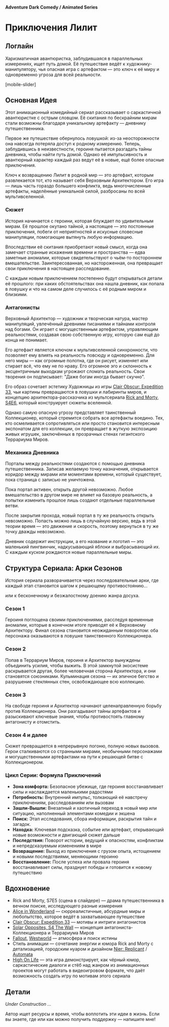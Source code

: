 #### Adventure Dark Comedy / Animated Series

# Приключения Лилит

## Логлайн

Харизматичная авантюристка, заблудившаяся в параллельных измерениях, ищет путь домой. Её путешествие ведёт к художнику-манипулятору, чья опасная игра с артефактом — это ключ к её миру и одновременно угроза для всей реальности.

[mobile-slider]

## Основная Идея

Этот анимационный комедийный сериал рассказывает о саркастичной авантюристке с острым словцом. Её скитания по бескрайним мирам стали возможны благодаря уникальному артефакту — дневнику путешественника.

Первое же путешествие обернулось ловушкой: из-за неосторожности она навсегда потеряла доступ к родному измерению. Теперь, заблудившись в неизвестности, героиня пытается разгадать тайны дневника, чтобы найти путь домой. Однако её импульсивность и авантюрный характер каждый раз ведут её в новые, ещё более опасные приключения.

Ключ к возвращению Лилит в родной мир — это артефакт, которым развлекается тот, кто называет себя Верховным Архитектором. Его игра — лишь часть гораздо большего конфликта, ведь многочисленные артефакты, наделённые уникальной силой, разбросаны по всей мультивселенной.

### Сюжет

История начинается с героини, которая блуждает по удивительным мирам. Её прошлое окутано тайной, а настоящее — это постоянные приключения, побеги от неприятностей и искусные словесные манипуляции, помогающие вытянуть любую информацию.

Впоследствии её скитания приобретают новый смысл, когда она замечает странные искажения времени и пространства — едва заметные аномалии, которые свидетельствуют о чьём-то постороннем вмешательстве. Заинтересованная, но настороженная, она превращает свои приключения в настоящее расследование.

С каждым новым приключением постепенно будут открываться детали её прошлого: при каких обстоятельствах она нашла дневник, как попала в ловушку и что на самом деле случилось с её родным миром и близкими.

### Антагонисты

Верховный Архитектор — художник и творческая натура, мастер манипуляций, увлечённый древними писаниями и тайнами контроля над богами. Он играет с могущественным артефактом, управляющим реальностями, создавая свою собственную игру, которую сам ещё до конца не понимает.

Его артефакт является ключом к мультивселенной синхронности, что позволяет ему влиять на реальность повсюду и одновременно. Для него миры — как огромные полотна, где он рисует, изменяет или стирает всё, что ему не по нраву. Его огромное эго и склонность к эксцентричным выходкам угрожают сломать реальность. Свои творения он подписывает: "Даже богам иногда бывает скучно".

Его образ сочетает эстетику Художницы из игры [Clair Obscur: Expedition 33](https://store.steampowered.com/app/1903340/Clair_Obscur_Expedition_33/), чьи картины превращаются в ловушки и лабиринты миров, и концепцию архитектора-рассказчика из мультсериала [Rick and Morty, S4E6](https://www.imdb.com/title/tt10655686/), который конструирует сюжеты вселенной.

Однако самую опасную угрозу представляет таинственный Коллекционер, который стремится собрать все артефакты воедино. Тех, кто осмеливается сопротивляться или просто становится интересным экспонатом для его коллекции, он превращает в жуткую экспозицию живых игрушек, заключённых в прозрачных стенах гигантского Террариума Миров.

### Механика Дневника

Порталы между реальностями создаются с помощью дневника путешественника. Записав желаемую точку назначения, открывается коридор между мирами или моментами времени, который существует, пока страница с записью не уничтожена.

Пока портал активен, открыть другой невозможно. Любое вмешательство в другом мире не влияет на базовую реальность, а попытки изменить прошлое лишь создают отдельные параллельные ветви.

После закрытия прохода, новый портал в ту же реальность открыть невозможно. Попасть можно лишь в случайную версию, ведь в этой теории время — это движение и скорость, поэтому вернуться в ту же точку дважды невозможно.

Дневник содержит инструкции, а его название и логотип — это маленький пингвинчик, надкусывающий яблоки и выбрасывающий их. С каждым куском рождаются новые параллельные миры.

## Структура Сериала: Арки Сезонов

История сериала разворачивается через последовательные арки, где каждый этап становится шагом к решающему противостоянию…

или к бесконечному и безжалостному доению жанра досуха.

### Сезон 1

Героиня поглощена своими приключениями, расследуя временные аномалии, которые в конечном итоге приводят её к Верховному Архитектору. Финал сезона становится неожиданным поворотом: оба персонажа оказываются в ловушке таинственного Коллекционера.

### Сезон 2

Попав в Террариум Миров, героиня и Архитектор вынуждены объединить усилия, чтобы выжить. В этой замкнутой экосистеме раскрывается другая, более человечная сторона Архитектора, и они становятся союзниками. Кульминация сезона — их эпичное бегство и разрушение стеклянных стен, освобождающее всю коллекцию.

### Сезон 3

На свободе героиня и Архитектор начинают целенаправленную борьбу против Коллекционера. Они разгадывают тайны артефактов и разыскивают ключевые знания, чтобы противостоять главному антагонисту и отомстить.

### Сезон 4 и далее

Сюжет превращается в непрерывную погоню, полную новых вызовов. Герои сталкиваются со странными мирами, необычными персонажами и могущественными артефактами на пути к решающей битве с Коллекционером.

### Цикл Серии: Формула Приключений

- **Зона комфорта:** Безопасное убежище, где героиня восстанавливает силы и наслаждается маленькими радостями
- **Потребность:** Внутренний импульс, толкающий её навстречу приключениям, расследованиям или вызовам
- **Зашли-Вышли:** Внезапный и хаотичный переход в новый мир или ситуацию, наполненный элементами комедии и экшена
- **Поиск:** Этап исследования, сбора информации, раскрытия тайн и загадок.
- **Находка:** Ключевая подсказка, событие или артефакт, открывающий новые возможности и двигающий сюжет дальше
- **Последствия:** Поворот истории, ведущий к опасностям, конфликтам и непредсказуемым изменениям в мире
- **Возвращение:** Выход из приключения с грузом опыта, истощением и новыми последствиями, меняющими героиню
- **Восстановление:** После успеха или провала героиня восстанавливает силы, празднует победы и готовится к новому путешествию

## Вдохновение

- Rick and Morty, S7E5 (сцена в слайдере) — драма путешественника в вечном поиске, исследующего разные измерения
- [Alice in Wonderland](https://www.imdb.com/title/tt1014759/) — сюрреалистичные, абсурдные миры и любопытство, которое ведёт в захватывающее путешествие
- [Clair Obscur: Expedition 33](https://store.steampowered.com/app/1903340/Clair_Obscur_Expedition_33/) — мотивы и интриги антагонистов
- [Solar Opposites, S4 The Wall](https://www.youtube.com/watch?v=K0a85gwgQ8A) — концепция антагониста-Коллекционера и Террариума Миров
- [Fallout](https://www.imdb.com/title/tt12637874/), [Westworld](https://www.imdb.com/title/tt0475784/) — атмосфера и поиск истины
- Стиль анимации — сочетание энергии и юмора Rick and Morty с детализацией, городским нуаром и дизайном [Nier: Replicant](https://store.steampowered.com/app/1113560/NieR_Replicant_ver122474487139/) / [Automata](https://store.steampowered.com/app/524220/NieRAutomata/)
- [High On Life](https://store.steampowered.com/app/1583230/High_On_Life/) — эта игра демонстрирует, как чёрный юмор, саркастические диалоги и стёб над жанром из анимационных проектов могут работать в видеоигровом формате, что даёт возможность создать игру по мотивам этого сериала

## Детали

*Under Construction …*

Автор ищет ресурсы и время, чтобы воплотить эти идеи в жизнь. Если вы знаете, где или как можно получить поддержку — напишите мне!